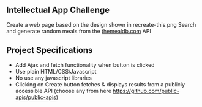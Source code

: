## Intellectual App Challenge
Create a web page based on the design shown in recreate-this.png 
Search and generate random meals from the [themealdb.com](https://www.themealdb.com) API

## Project Specifications
 
- Add Ajax and fetch functionality when button is clicked
- Use plain HTML/CSS/Javascript
- No use any javascript libraries
- Clicking on Create button fetches & displays results from a publicly accessible API (choose any from here https://github.com/public-apis/public-apis)
